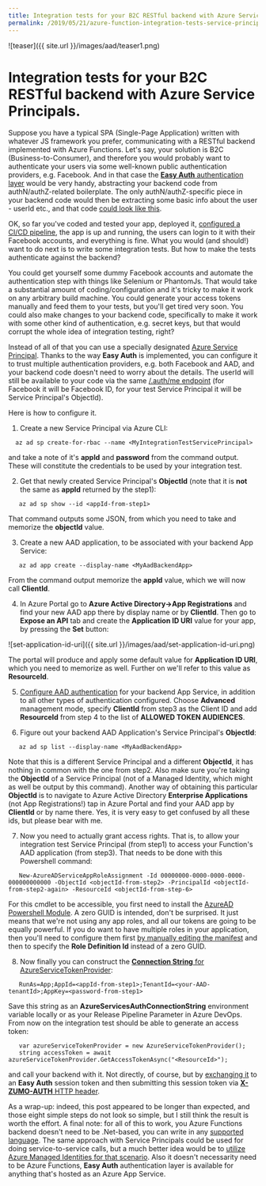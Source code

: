 ```yaml
---
title: Integration tests for your B2C RESTful backend with Azure Service Principals.
permalink: /2019/05/21/azure-function-integration-tests-service-principal
---
```

![teaser]({{ site.url }}/images/aad/teaser1.png)
# Integration tests for your B2C RESTful backend with Azure Service Principals.

Suppose you have a typical SPA (Single-Page Application) written with whatever JS framework you prefer, communicating with a RESTful backend implemented with Azure Functions. Let's say, your solution is B2C (Business-to-Consumer), and therefore you would probably want to authenticate your users via some well-known public authentication providers, e.g. Facebook. And in that case the [**Easy Auth** authentication layer](https://cgillum.tech/2016/05/27/app-service-auth-and-azure-ad-b2c/) would be very handy, abstracting your backend code from authN/authZ-related boilerplate. The only authN/authZ-specific piece in your backend code would then be extracting some basic info about the user - userId etc., and that code [could look like this](https://github.com/scale-tone/WhatIfDemo/blob/master/WhatIfDemo-Functions.Common/Helpers.cs#L65).

OK, so far you've coded and tested your app, deployed it, [configured a CI/CD pipeline](https://docs.microsoft.com/en-us/azure/devops/pipelines/get-started/what-is-azure-pipelines?view=azure-devops), the app is up and running, the users can login to it with their Facebook accounts, and everything is fine. What you would (and should!) want to do next is to write some integration tests. But how to make the tests authenticate against the backend?

You could get yourself some dummy Facebook accounts and automate the authentication step with things like Selenium or PhantomJs. That would take a substantial amount of coding/configuration and it's tricky to make it work on any arbitrary build machine. You could generate your access tokens manually and feed them to your tests, but you'll get tired very soon. You could also make changes to your backend code, specifically to make it work with some other kind of authentication, e.g. secret keys, but that would corrupt the whole idea of integration testing, right?

Instead of all of that you can use a specially designated [Azure Service Principal](https://docs.microsoft.com/en-us/cli/azure/create-an-azure-service-principal-azure-cli?view=azure-cli-latest). Thanks to the way **Easy Auth** is implemented, you can configure it to trust multiple authentication providers, e.g. both Facebook and AAD, and your backend code doesn't need to worry about the details. The userId will still be available to your code via the same [/.auth/me endpoint](https://docs.microsoft.com/en-us/azure/app-service/app-service-web-tutorial-auth-aad#call-api-securely-from-browser-code) (for Facebook it will be Facebook ID, for your test Service Principal it will be Service Principal's ObjectId).

Here is how to configure it.

1. Create a new Service Principal via Azure CLI:
```
  az ad sp create-for-rbac --name <MyIntegrationTestServicePrincipal>
```
and take a note of it's **appId** and **password** from the command output. These will constitute the credentials to be used by your integration test.

2. Get that newly created Service Principal's **ObjectId** (note that it is **not** the same as **appId** returned by the step1):
```
   az ad sp show --id <appId-from-step1>
```
That command outputs some JSON, from which you need to take and memorize the **objectId** value.

3. Create a new AAD application, to be associated with your backend App Service:
```
   az ad app create --display-name <MyAadBackendApp>
```
From the command output memorize the **appId** value, which we will now call **ClientId**.

4. In Azure Portal go to **Azure Active Directory->App Registrations** and find your new AAD app there by display name or by **ClientId**. Then go to **Expose an API** tab and create the **Application ID URI** value for your app, by pressing the **Set** button:

![set-application-id-uri]({{ site.url }}/images/aad/set-application-id-uri.png)

The portal will produce and apply some default value for **Application ID URI**, which you need to memorize as well. Further on we'll refer to this value as **ResourceId**.

5. [Configure AAD authentication](https://docs.microsoft.com/en-us/azure/app-service/configure-authentication-provider-aad) for your backend App Service, in addition to all other types of authentication configured. Choose **Advanced** management mode, specify **ClientId** from step3 as the Client ID and add **ResourceId** from step 4 to the list of **ALLOWED TOKEN AUDIENCES**.

6. Figure out your backend AAD Application's Service Principal's **ObjectId**:
```
   az ad sp list --display-name <MyAadBackendApp>
```
Note that this is a different Service Principal and a different **ObjectId**, it has nothing in common with the one from step2. Also make sure you're taking the **ObjectId** of a Service Principal (not of a Managed Identity, which might as well be output by this command). Another way of obtaining this particular **ObjectId** is to navigate to Azure Active Directory **Enterprise Applications** (not App Registrations!) tap in Azure Portal and find your AAD app by **ClientId** or by name there. Yes, it is very easy to get confused by all these ids, but please bear with me.

7. Now you need to actually grant access rights. That is, to allow your integration test Service Principal (from step1) to access your Function's AAD application (from step3). That needs to be done with this Powershell command:
```
   New-AzureADServiceAppRoleAssignment -Id 00000000-0000-0000-0000-000000000000 -ObjectId <objectId-from-step2> -PrincipalId <objectId-from-step2-again> -ResourceId <objectId-from-step-6>
```
For this cmdlet to be accessible, you first need to install the [AzureAD Powershell Module](https://docs.microsoft.com/en-us/powershell/module/azuread/?view=azureadps-2.0).
A zero GUID is intended, don't be surprised. It just means that we're not using any app roles, and all our tokens are going to be equally powerful. If you do want to have multiple roles in your application, then you'll need to configure them first [by manually editing the manifest](https://docs.microsoft.com/en-us/azure/active-directory/develop/howto-add-app-roles-in-azure-ad-apps) and then to specify the **Role Definition Id** instead of a zero GUID.

8. Now finally you can construct the [**Connection String** for AzureServiceTokenProvider](https://docs.microsoft.com/en-us/azure/key-vault/service-to-service-authentication#connection-string-support):
```
   RunAs=App;AppId=<appId-from-step1>;TenantId=<your-AAD-tenantId>;AppKey=<password-from-step1>
```
Save this string as an **AzureServicesAuthConnectionString** environment variable locally or as your Release Pipeline Parameter in Azure DevOps. From now on the integration test should be able to generate an access token: 
```
   var azureServiceTokenProvider = new AzureServiceTokenProvider();
   string accessToken = await azureServiceTokenProvider.GetAccessTokenAsync("<ResourceId>");
```
and call your backend with it. Not directly, of course, but by [exchanging it](https://github.com/scale-tone/WhatIfDemo/blob/master/WhatIfDemo-Functions.IntegrationTest/IntegrationTest.cs#L44) to an **Easy Auth** session token and then submitting this session token via [**X-ZUMO-AUTH** HTTP header](https://docs.microsoft.com/en-us/azure/app-service/app-service-authentication-how-to#validate-tokens-from-providers).

As a wrap-up: indeed, this post appeared to be longer than expected, and those eight simple steps do not look so simple, but I still think the result is worth the effort. A final note: for all of this to work, you Azure Functions backend doesn't need to be .Net-based, you can write in any [supported language](https://docs.microsoft.com/en-us/azure/azure-functions/supported-languages). The same approach with Service Principals could be used for doing service-to-service calls, but a much better idea would be to [utilize Azure Managed Identities for that scenario](https://joonasw.net/view/calling-your-apis-with-aad-msi-using-app-permissions). Also it doesn't necessarity need to be Azure Functions, **Easy Auth** authentication layer is available for anything that's hosted as an Azure App Service.
